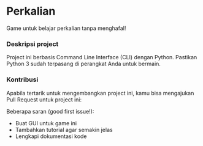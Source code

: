 # Perkalian
Game untuk belajar perkalian tanpa menghafal!

### Deskripsi project

Project ini berbasis Command Line Interface (CLI) dengan Python. Pastikan Python 3 sudah terpasang di perangkat Anda untuk bermain.

### Kontribusi

Apabila tertarik untuk mengembangkan project ini, kamu bisa mengajukan Pull Request untuk project ini:

Beberapa saran (good first issue!):

- Buat GUI untuk game ini
- Tambahkan tutorial agar semakin jelas
- Lengkapi dokumentasi kode
